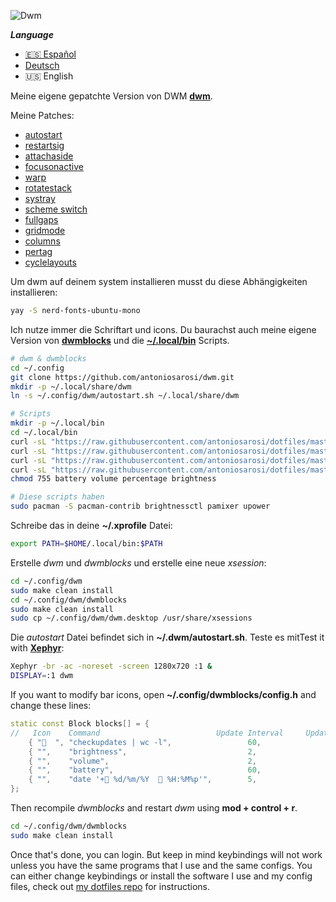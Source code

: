 ![Dwm](https://raw.githubusercontent.com/antoniosarosi/dotfiles/master/.screenshots/dwm.png)

***Language***
- [🇪🇸 Español](./README.es.md)
- [Deutsch](README.de.md)
- 🇺🇸 English

Meine eigene gepatchte Version von DWM **[dwm](https://dwm.suckless.org/)**.

Meine Patches:
- [autostart](https://dwm.suckless.org/patches/autostart/dwm-autostart-20200610-cb3f58a.diff)
- [restartsig](https://dwm.suckless.org/patches/restartsig/dwm-restartsig-20180523-6.2.diff)
- [attachaside](https://dwm.suckless.org/patches/attachaside/dwm-attachaside-6.1.diff)
- [focusonactive](https://dwm.suckless.org/patches/focusonnetactive/dwm-focusonnetactive-6.2.diff)
- [warp](https://dwm.suckless.org/patches/warp/dwm-warp-6.2.diff)
- [rotatestack](https://dwm.suckless.org/patches/rotatestack/dwm-rotatestack-20161021-ab9571b.diff)
- [systray](https://dwm.suckless.org/patches/systray/dwm-systray-20200610-f09418b.diff)
- [scheme switch](https://dwm.suckless.org/patches/scheme_switch/dwm-scheme_switch-20170804-ceac8c9.diff)
- [fullgaps](https://dwm.suckless.org/patches/fullgaps/dwm-fullgaps-20200508-7b77734.diff)
- [gridmode](https://dwm.suckless.org/patches/gridmode/dwm-gridmode-20170909-ceac8c9.diff)
- [columns](https://dwm.suckless.org/patches/columns/dwm-columns-6.0.diff)
- [pertag](https://dwm.suckless.org/patches/pertag/)
- [cyclelayouts](https://dwm.suckless.org/patches/cyclelayouts/dwm-cyclelayouts-20180524-6.2.diff)

Um dwm auf deinem system installieren musst du diese Abhängigkeiten installieren:
```bash
yay -S nerd-fonts-ubuntu-mono
```
Ich nutze immer die Schriftart und icons.
Du baurachst auch meine eigene Version von 
**[dwmblocks](https://github.com/antoniosarosi/dwm/tree/master/dwmblocks)**
und die **[~/.local/bin](https://github.com/antoniosarosi/dotfiles/tree/master/.local/bin)**
Scripts.

```bash
# dwm & dwmblocks
cd ~/.config
git clone https://github.com/antoniosarosi/dwm.git
mkdir -p ~/.local/share/dwm
ln -s ~/.config/dwm/autostart.sh ~/.local/share/dwm

# Scripts
mkdir -p ~/.local/bin
cd ~/.local/bin
curl -sL "https://raw.githubusercontent.com/antoniosarosi/dotfiles/master/.local/bin/battery" -o battery
curl -sL "https://raw.githubusercontent.com/antoniosarosi/dotfiles/master/.local/bin/volume" -o volume
curl -sL "https://raw.githubusercontent.com/antoniosarosi/dotfiles/master/.local/bin/percentage" -o percentage
curl -sL "https://raw.githubusercontent.com/antoniosarosi/dotfiles/master/.local/bin/brightness" -o brightness
chmod 755 battery volume percentage brightness

# Diese scripts haben
sudo pacman -S pacman-contrib brightnessctl pamixer upower
```

Schreibe das in deine **~/.xprofile** Datei:

```bash
export PATH=$HOME/.local/bin:$PATH
```

Erstelle *dwm* und *dwmblocks* und erstelle eine neue *xsession*:

```bash
cd ~/.config/dwm
sudo make clean install
cd ~/.config/dwm/dwmblocks
sudo make clean install
sudo cp ~/.config/dwm/dwm.desktop /usr/share/xsessions
```

Die *autostart* Datei befindet sich in **~/.dwm/autostart.sh**.
Teste es mitTest it with **[Xephyr](https://wiki.archlinux.org/index.php/Xephyr)**:

```bash
Xephyr -br -ac -noreset -screen 1280x720 :1 &
DISPLAY=:1 dwm
```

If you want to modify bar icons, open **~/.config/dwmblocks/config.h**
and change these lines:

```cpp
static const Block blocks[] = {
//   Icon    Command                          Update Interval     Update Signal
    { "  ", "checkupdates | wc -l",                 60,               0 },
    { "",    "brightness",                           2,                0 },
    { "",    "volume",                               2,                0 },
    { "",    "battery",                              60,               0 },
    { "",    "date '+ %d/%m/%Y   %H:%M%p'",        5,                0 },
};
```

Then recompile *dwmblocks* and restart *dwm* using **mod + control + r**.

```bash
cd ~/.config/dwm/dwmblocks
sudo make clean install
```

Once that's done, you can login. But keep in mind keybindings will not work
unless you have the same programs that I use and the same configs. You can
either change keybindings or install the software I use and my config files,
check out [my dotfiles repo](https://github.com/antoniosarosi/dotfiles#keybindings)
for instructions.
